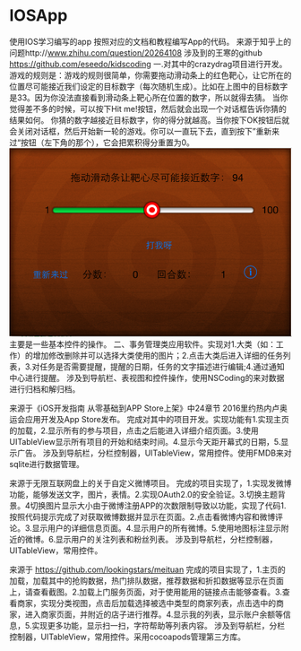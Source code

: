 # IOSApp
使用IOS学习编写的app
按照对应的文档和教程编写App的代码。
来源于知乎上的问题http://www.zhihu.com/question/20264108 涉及到的王寒的github https://github.com/eseedo/kidscoding 
一.对其中的crazydrag项目进行开发。
游戏的规则是：游戏的规则很简单，你需要拖动滑动条上的红色靶心，让它所在的位置尽可能接近我们设定的目标数字（每次随机生成）。比如在上图中的目标数字是33。因为你没法直接看到滑动条上靶心所在位置的数字，所以就得去猜。
当你觉得差不多的时候，可以按下Hit me!按钮，然后就会出现一个对话框告诉你猜的结果如何。
你猜的数字越接近目标数字，你的得分就越高。当你按下OK按钮后就会关闭对话框，然后开始新一轮的游戏。你可以一直玩下去，直到按下”重新来过“按钮（左下角的那个），它会把累积得分重置为0。
![image](https://github.com/wx91/IOSApp/blob/master/craydrag.png)
主要是一些基本控件的操作。
二、事务管理类应用软件。实现对1.大类（如：工作）的增加修改删除并可以选择大类使用的图片；2.点击大类后进入详细的任务列表，3.对任务是否需要提醒，提醒的日期，任务的文字描述进行编辑;4.通过通知中心进行提醒。
涉及到导航栏、表视图和控件操作，使用NSCoding的来对数据进行归档和解归档。

来源于《iOS开发指南 从零基础到APP Store上架》中24章节 2016里约热内卢奥运会应用开发及App Store发布。
完成对其中的项目开发。实现功能有1.实现主页的加载，2.显示所有的参与项目，点击之后能进入详细介绍页面。3.使用UITableView显示所有项目的开始和结束时间。4.显示今天距开幕式的日期，5.显示广告。
涉及到导航栏，分栏控制器，UITableView，常用控件。使用FMDB来对sqlite进行数据管理。

来源于无限互联网盘上的关于自定义微博项目。
完成的项目实现了，1.实现发微博功能，能够发送文字，图片，表情。2.实现OAuth2.0的安全验证。3.切换主题背景。4切换图片显示大小由于微博注册APP的次数限制导致以功能，实现了代码1.按照代码提示完成了对获取微博数据并显示在页面。2.点击看微博内容和微博评论。3.显示用户的详细信息页面。4.显示用户的所有微博。5.使用地图标注显示附近的微博。6.显示用户的关注列表和粉丝列表。
涉及到导航栏，分栏控制器，UITableView，常用控件。

来源于 https://github.com/lookingstars/meituan
完成的项目实现了，1.主页的加载，加载其中的抢购数据，热门排队数据，推荐数据和折扣数据等显示在页面上，请查看截图。2.加载上门服务页面，对于使用能用的链接点击能够查看。3.查看商家，实现分类视图，点击后加载选择被选中类型的商家列表，点击选中的商家，进入商家页面，并附近的店子进行推荐。4.显示我的列表，显示账户余额等信息，5.实现更多功能，显示扫一扫，字符帮助等列表内容。
涉及到导航栏，分栏控制器，UITableView，常用控件。采用cocoapods管理第三方库。







